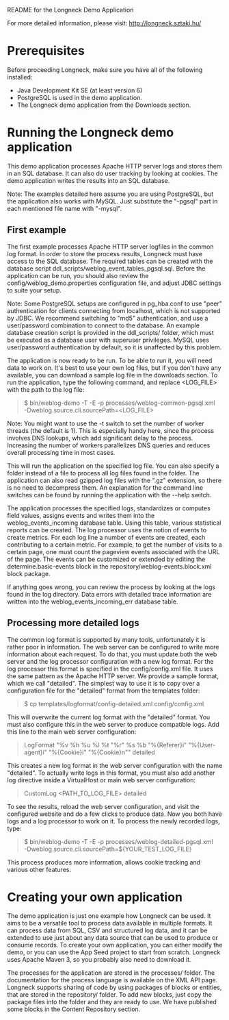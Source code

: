 README for the Longneck Demo Application

For more detailed information, please visit:
http://longneck.sztaki.hu/

Prerequisites
=============

Before proceeding Longneck, make sure you have all of the following installed:

*    Java Development Kit SE (at least version 6)
*    PostgreSQL is used in the demo application.
*    The Longneck demo application from the Downloads section.


Running the Longneck demo application
=====================================

This demo application processes Apache HTTP server logs and stores them in an 
SQL database. It can also do user tracking by looking at cookies. The demo 
application writes the results into an SQL database.

Note: The examples detailed here assume you are using PostgreSQL, but the 
application also works with MySQL. Just substitute the "-pgsql" part in each 
mentioned file name with "-mysql".

First example
-------------

The first example processes Apache HTTP server logfiles in the common log 
format. In order to store the process results, Longneck must have access to the 
SQL database. The required tables can be created with the database script 
ddl_scripts/weblog_event_tables_pgsql.sql. Before the application can be run, 
you should also review the config/weblog_demo.properties configuration file, 
and adjust JDBC settings to suite your setup.

Note: Some PostgreSQL setups are configured in pg_hba.conf to use "peer" 
authentication for clients connecting from localhost, which is not supported by 
JDBC. We recommend switching to "md5" authentication, and use a user/password 
combination to connect to the database. An example database creation script is 
provided in the ddl_scripts/ folder, which must be executed as a database user 
with superuser privileges. MySQL uses user/password authentication by default, 
so it is unaffected by this problem.

The application is now ready to be run. To be able to run it, you will need 
data to work on. It's best to use your own log files, but if you don't have any 
available, you can download a sample log file in the downloads section. To run 
the application, type the following command, and replace <LOG_FILE> with the 
path to the log file:

> $ bin/weblog-demo -T -E -p processes/weblog-common-pgsql.xml \
>           -Dweblog.source.cli.sourcePath=<LOG_FILE>

Note: You might want to use the -t <NUMBER> switch to set the number of worker 
threads (the default is 1). This is especially handy here, since the process 
involves DNS lookups, which add significant delay to the process. Increasing 
the number of workers parallelizes DNS queries and reduces overall processing 
time in most cases.

This will run the application on the specified log file. You can also specify a 
folder instead of a file to process all log files found in the folder. The 
application can also read gzipped log files with the ".gz" extension, so there 
is no need to decompress them. An explanation for the command line switches can 
be found by running the application with the --help switch.

The application processes the specified logs, standardizes or computes field 
values, assigns events and writes them into the weblog_events_incoming database 
table. Using this table, various statistical reports can be created. The log 
processor uses the notion of events to create metrics. For each log line a 
number of events are created, each contributing to a certain metric. For 
example, to get the number of visits to a certain page, one must count the 
pageview events associated with the URL of the page. The events can be 
customized or extended by editing the determine.basic-events block in the 
repository/weblog-events.block.xml block package.

If anything goes wrong, you can review the process by looking at the logs found 
in the log directory. Data errors with detailed trace information are written 
into the weblog_events_incoming_err database table.

Processing more detailed logs
-----------------------------

The common log format is supported by many tools, unfortunately it is rather 
poor in information. The web server can be configured to write more information 
about each request. To do that, you must update both the web server and the log 
processor configuration with a new log format. For the log processor this 
format is specified in the config/config.xml file. It uses the same pattern as 
the Apache HTTP server. We provide a sample format, which we call "detailed". 
The simplest way to use it is to copy over a configuration file for the 
"detailed" format from the templates folder:

> $ cp templates/logformat/config-detailed.xml config/config.xml

This will overwrite the current log format with the "detailed" format. You must 
also configure this in the web server to produce compatible logs. Add this line 
to the main web server configuration:

> LogFormat "%v %h %u %l %t \"%r\" %s %b \"%{Referer}i\" \"%{User-agent}i\" 
>         \"%{Cookie}i\" \"%{Cookie}n\"" detailed

This creates a new log format in the web server configuration with the name 
"detailed". To actually write logs in this format, you must also add another 
log directive inside a VirtualHost or main web server configuration:

> CustomLog <PATH_TO_LOG_FILE> detailed

To see the results, reload the web server configuration, and visit the 
configured website and do a few clicks to produce data. Now you both have logs 
and a log processor to work on it. To process the newly recorded logs, type:

> $ bin/weblog-demo -T -E -p processes/weblog-detailed-pgsql.xml \
>           -Dweblog.source.cli.sourcePath=${YOUR_TEST_LOG_FILE}

This process produces more information, allows cookie tracking and various 
other features.

Creating your own application
=============================

The demo application is just one example how Longneck can be used. It aims to 
be a versatile tool to process data available in multiple formats. It can 
process data from SQL, CSV and structured log data, and it can be extended to 
use just about any data source that can be used to produce or consume records. 
To create your own application, you can either modify the demo, or you can use 
the App Seed project to start from scratch. Longneck uses Apache Maven 3, so 
you probably also need to download it.

The processes for the application are stored in the processes/ folder. The 
documentation for the process language is available on the XML API page. 
Longneck supports sharing of code by using packages of blocks or entities, that 
are stored in the repository/ folder. To add new blocks, just copy the package 
files into the folder and they are ready to use. We have published some blocks 
in the Content Repository section.


